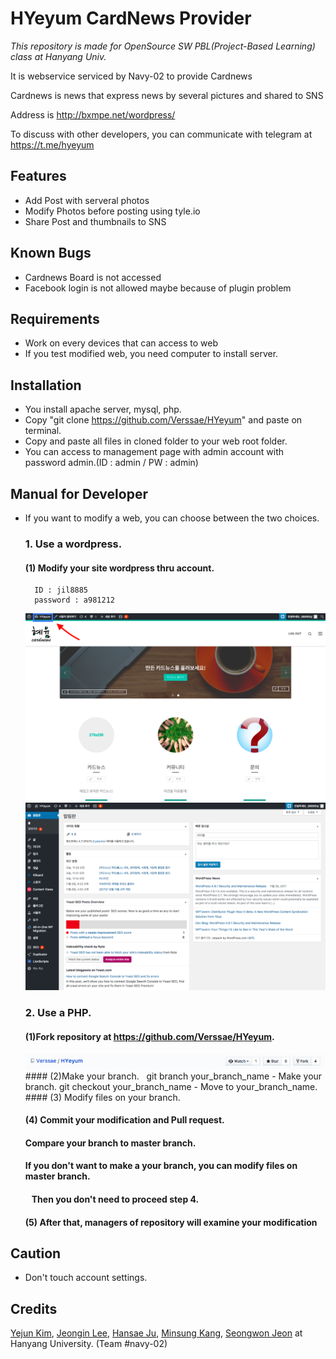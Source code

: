 # HYeyum CardNews Provider
*This repository is made for OpenSource SW PBL(Project-Based Learning) class at Hanyang Univ.*

It is webservice serviced by Navy-02 to provide Cardnews

Cardnews is news that express news by several pictures and shared to SNS

Address is http://bxmpe.net/wordpress/

To discuss with other developers, you can communicate with telegram at https://t.me/hyeyum


## Features

* Add Post with serveral photos
* Modify Photos before posting using tyle.io
* Share Post and thumbnails to SNS



## Known Bugs

* Cardnews Board is not accessed
* Facebook login is not allowed maybe because of plugin problem




## Requirements

* Work on every devices that can access to web
* If you test modified web, you need computer to install server.



## Installation
* You install apache server, mysql, php.
* Copy "git clone https://github.com/Verssae/HYeyum" and paste on terminal.
* Copy and paste all files in cloned folder to your web root folder.
* You can access to management page with admin account with password admin.(ID : admin / PW : admin)


## Manual for Developer
* If you want to modify a web, you can choose between the two choices.
	### 1. Use a wordpress.
	#### (1) Modify your site wordpress thru account.
		ID : jil8885
		password : a981212
	<img src = "https://github.com/Verssae/HYeyum/blob/master/image/wordpress-2.png">
	<img src = "https://github.com/Verssae/HYeyum/blob/master/image/wordpress-3.png">
		
	### 2. Use a PHP.
	#### (1)Fork repository at https://github.com/Verssae/HYeyum.
	<img src = "https://github.com/Verssae/HYeyum/blob/master/image/Fork.png">
	#### (2)Make your branch.
	    	git branch your_branch_name - Make your branch.
		git checkout your_branch_name - Move to your_branch_name.
	#### (3) Modify files on your branch.

	#### (4) Commit your modification and Pull request.
	####     Compare your branch to master branch.	    
	####     If you don't want to make a your branch, you can modify files on master branch.
	####     Then you don't need to proceed step 4.

	#### (5) After that, managers of repository will examine your modification

## Caution
* Don't touch account settings.

## Credits

[Yejun Kim](https://github.com/kyj0701), [Jeongin Lee](https://github.com/jil8885), [Hansae Ju](https://github.com/Verssae), [Minsung Kang](https://github.com/TigerP-MS), [Seongwon Jeon](https://github.com/saecom0601) at Hanyang University. (Team #navy-02)

